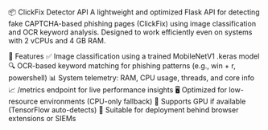 📦 ClickFix Detector API
A lightweight and optimized Flask API for detecting fake CAPTCHA-based phishing pages (ClickFix) using image classification and OCR keyword analysis. Designed to work efficiently even on systems with 2 vCPUs and 4 GB RAM.

🚀 Features
✅ Image classification using a trained MobileNetV1 .keras model
🔍 OCR-based keyword matching for phishing patterns (e.g., win + r, powershell)
📊 System telemetry: RAM, CPU usage, threads, and core info
📈 /metrics endpoint for live performance insights
🖥️ Optimized for low-resource environments (CPU-only fallback)
🧠 Supports GPU if available (TensorFlow auto-detects)
🔐 Suitable for deployment behind browser extensions or SIEMs


